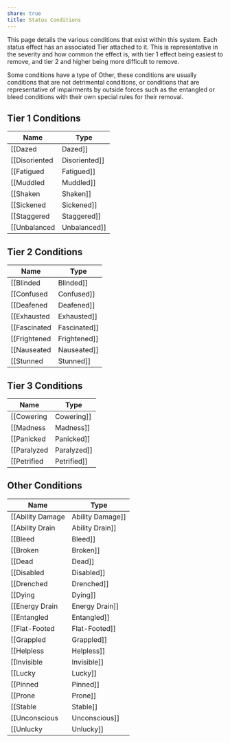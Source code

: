 ```yaml
---
share: true
title: Status Conditions
---
```


This page details the various conditions that exist within this system. Each status effect has an associated Tier attached to it. This is representative in the severity and how common the effect is, with tier 1 effect being easiest to remove, and tier 2 and higher being more difficult to remove.

Some conditions have a type of Other, these conditions are usually conditions that are not detrimental conditions, or conditions that are representative of impairments by outside forces such as the entangled or bleed conditions with their own special rules for their removal.
## Tier 1 Conditions
| Name            | Type   |
| --------------- | ------ |
| [[Dazed|Dazed]]       | Tier 1 |
| [[Disoriented|Disoriented]] | Tier 1 |
| [[Fatigued|Fatigued]]    | Tier 1 |
| [[Muddled|Muddled]]     | Tier 1 |
| [[Shaken|Shaken]]      | Tier 1 |
| [[Sickened|Sickened]]    | Tier 1 |
| [[Staggered|Staggered]]   | Tier 1 |
| [[Unbalanced|Unbalanced]]  | Tier 1 |


## Tier 2 Conditions
| Name           | Type   |
| -------------- | ------ |
| [[Blinded|Blinded]]    | Tier 2 |
| [[Confused|Confused]]   | Tier 2 |
| [[Deafened|Deafened]]   | Tier 2 |
| [[Exhausted|Exhausted]]  | Tier 2 |
| [[Fascinated|Fascinated]] | Tier 2 |
| [[Frightened|Frightened]] | Tier 2 |
| [[Nauseated|Nauseated]]  | Tier 2 |
| [[Stunned|Stunned]]    | Tier 2 |


## Tier 3 Conditions
| Name          | Type   |
| ------------- | ------ |
| [[Cowering|Cowering]]  | Tier 3 |
| [[Madness|Madness]]   | Tier 3 |
| [[Panicked|Panicked]]  | Tier 3 |
| [[Paralyzed|Paralyzed]] | Tier 3 |
| [[Petrified|Petrified]] | Tier 3 |


## Other Conditions
| Name               | Type  |
| ------------------ | ----- |
| [[Ability Damage|Ability Damage]] | Other |
| [[Ability Drain|Ability Drain]]  | Other |
| [[Bleed|Bleed]]          | Other |
| [[Broken|Broken]]         | Other |
| [[Dead|Dead]]           | Other |
| [[Disabled|Disabled]]       | Other |
| [[Drenched|Drenched]]       | Other |
| [[Dying|Dying]]          | Other |
| [[Energy Drain|Energy Drain]]   | Other |
| [[Entangled|Entangled]]      | Other |
| [[Flat-Footed|Flat-Footed]]    | Other |
| [[Grappled|Grappled]]       | Other |
| [[Helpless|Helpless]]       | Other |
| [[Invisible|Invisible]]      | Other |
| [[Lucky|Lucky]]          | Other |
| [[Pinned|Pinned]]         | Other |
| [[Prone|Prone]]          | Other |
| [[Stable|Stable]]         | Other |
| [[Unconscious|Unconscious]]    | Other |
| [[Unlucky|Unlucky]]        | Other |
